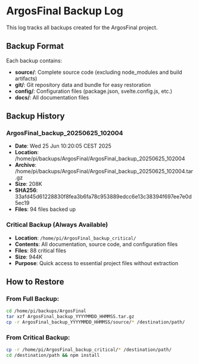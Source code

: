 # ArgosFinal Backup Log

This log tracks all backups created for the ArgosFinal project.

## Backup Format

Each backup contains:

- **source/**: Complete source code (excluding node_modules and build artifacts)
- **git/**: Git repository data and bundle for easy restoration
- **config/**: Configuration files (package.json, svelte.config.js, etc.)
- **docs/**: All documentation files

## Backup History

### ArgosFinal_backup_20250625_102004

- **Date**: Wed 25 Jun 10:20:05 CEST 2025
- **Location**: /home/pi/backups/ArgosFinal/ArgosFinal_backup_20250625_102004
- **Archive**: /home/pi/backups/ArgosFinal/ArgosFinal_backup_20250625_102004.tar.gz
- **Size**: 208K
- **SHA256**: 33afd45d61228830f8fea3b6fa78c953889edcc6e13c38394f697ee7e0d5ec19
- **Files**: 94 files backed up

### Critical Backup (Always Available)

- **Location**: `/home/pi/ArgosFinal_backup_critical/`
- **Contents**: All documentation, source code, and configuration files
- **Files**: 88 critical files
- **Size**: 944K
- **Purpose**: Quick access to essential project files without extraction

## How to Restore

### From Full Backup:

```bash
cd /home/pi/backups/ArgosFinal
tar xzf ArgosFinal_backup_YYYYMMDD_HHMMSS.tar.gz
cp -r ArgosFinal_backup_YYYYMMDD_HHMMSS/source/* /destination/path/
```

### From Critical Backup:

```bash
cp -r /home/pi/ArgosFinal_backup_critical/* /destination/path/
cd /destination/path && npm install
```
